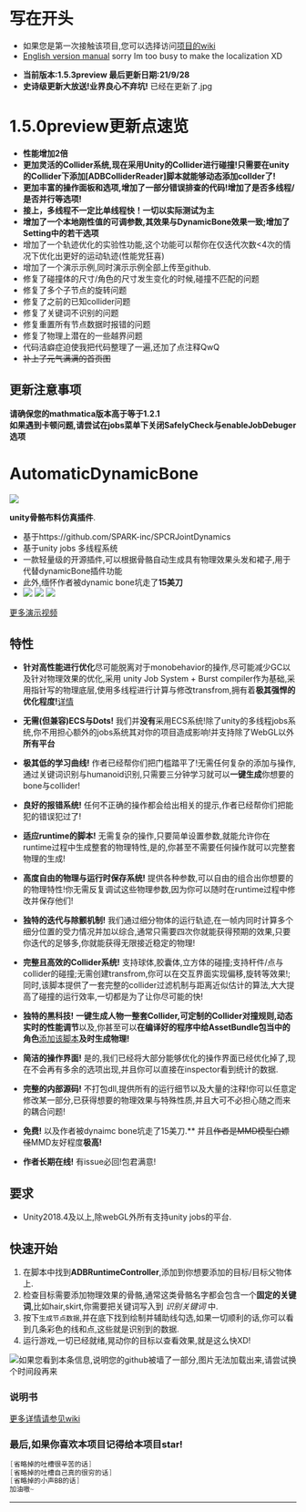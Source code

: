 # 写在开头  
* 如果您是第一次接触该项目,您可以选择访问[项目的wiki](https://github.com/OneYoungMean/Automatic-DynamicBone/wiki)  
* [English version manual](https://github.com/OneYoungMean/Automatic-DynamicBone/wiki/English-version-manual)  sorry Im too busy to make the localization XD  

- **当前版本:1.5.3preview 最后更新日期:21/9/28**  
- **史诗级更新大放送!业界良心不弃坑!**
已经在更新了.jpg

# 1.5.0preview更新点速览    
* **性能增加2倍**
* **更加灵活的Collider系统,现在采用Unity的Collider进行碰撞!只需要在unity的Collider下添加[ADBColliderReader]脚本就能够动态添加collder了!**  
* **更加丰富的操作面板和选项,增加了一部分错误排查的代码!增加了是否多线程/是否并行等选项!**
* **接上，多线程不一定比单线程快！一切以实际测试为主**
* **增加了一个本地刚性值的可调参数,其效果与DynamicBone效果一致;增加了Setting中的若干选项**
* 增加了一个轨迹优化的实验性功能,这个功能可以帮你在仅迭代次数<4次的情况下优化出更好的运动轨迹(性能党狂喜)
* 增加了一个演示示例,同时演示示例全部上传至github.  
* 修复了碰撞体的尺寸/角色的尺寸发生变化的时候,碰撞不匹配的问题
* 修复了多个子节点的旋转问题
* 修复了之前的已知collider问题
* 修复了关键词不识别的问题
* 修复重置所有节点数据时报错的问题
* 修复了物理上潜在的一些越界问题
* 代码洁癖症迫使我把代码整理了一遍,还加了点注释QwQ
* ~~补上了元气满满的首页图~~

## 更新注意事项
**请确保您的mathmatica版本高于等于1.2.1**  
**如果遇到卡顿问题,请尝试在jobs菜单下关闭SafelyCheck与enableJobDebuger选项**  

# AutomaticDynamicBone 
![](https://z3.ax1x.com/2021/09/29/44E1Gn.png) 

**unity骨骼布料仿真插件**. 
* 基于https://github.com/SPARK-inc/SPCRJointDynamics
* 基于unity jobs 多线程系统
* 一款轻量级的开源插件,可以根据骨骼自动生成具有物理效果头发和裙子,用于代替dynamicBone插件功能
* 此外,缅怀作者被dynamic bone坑走了**15美刀**  
* ![](https://z3.ax1x.com/2021/09/29/45i1LF.gif)
![](https://z3.ax1x.com/2021/09/29/44EJMV.gif)
![](https://z3.ax1x.com/2021/09/29/44Kfn1.gif)  

[更多演示视频](https://www.bilibili.com/video/BV1wP4y187xE/)  

## 特性

- **针对高性能进行优化**尽可能脱离对于monobehavior的操作,尽可能减少GC以及针对物理效果的优化,采用 unity Job System + Burst compiler作为基础,采用指针写的物理底层,使用多线程进行计算与修改transfrom,拥有着**极其强悍的优化程度!**[详情](https://github.com/OneYoungMean/AutomaticDynamicBone/wiki/Q&A#q%E6%80%A7%E8%83%BD%E6%96%B9%E9%9D%A2%E5%85%B7%E4%BD%93%E6%80%8E%E4%B9%88%E6%A0%B7)  

- **无需(但兼容)ECS与Dots!** 我们并**没有**采用ECS系统!除了unity的多线程jobs系统,你不用担心额外的jobs系统其对你的项目造成影响!并支持除了WebGL以外**所有平台**  

- **极其低的学习曲线!** 作者已经帮你们把门槛踏平了!无需任何复杂的添加与操作,通过关键词识别与humanoid识别,只需要三分钟学习就可以**一键生成**你想要的bone与collider!

- **良好的报错系统!** 任何不正确的操作都会给出相关的提示,作者已经帮你们把能犯的错误犯过了!  

- **适应runtime的脚本!** 无需复杂的操作,只要简单设置参数,就能允许你在runtime过程中生成整套的物理特性,是的,你甚至不需要任何操作就可以完整套物理的生成!  

- **高度自由的物理与运行时保存系统!** 提供各种参数,可以自由的组合出你想要的的物理特性!你无需反复调试这些物理参数,因为你可以随时在runtime过程中修改并保存他们!  

- **独特的迭代与除颤机制!** 我们通过细分物体的运行轨迹,在一帧内同时计算多个细分位置的受力情况并加以综合,通常只需要四次你就能获得预期的效果,只要你迭代的足够多,你就能获得无限接近稳定的物理!  

- **完整且高效的Collider系统!** 支持球体,胶囊体,立方体的碰撞;支持杆件/点与collider的碰撞;无需创建transfrom,你可以在交互界面实现偏移,旋转等效果!;同时,该脚本提供了一套完整的collider过滤机制与距离近似估计的算法,大大提高了碰撞的运行效率,一切都是为了让你尽可能的快!  

- **独特的黑科技!** **一键生成人物一整套Collider,可定制的Collider对撞规则,动态实时的性能调节**以及,你甚至可以**在编译好的程序中给AssetBundle包当中的角色**[添加该脚本](https://github.com/OneYoungMean/AutomaticDynamicBone/wiki/ADBRuntimeController%E4%BB%8B%E7%BB%8D#%E5%A6%82%E4%BD%95%E5%9C%A8runtime%E7%9A%84%E6%97%B6%E5%80%99%E6%B7%BB%E5%8A%A0%E8%AF%A5%E8%84%9A%E6%9C%AC)**及时生成物理!**

- **简洁的操作界面!** 是的,我们已经将大部分能够优化的操作界面已经优化掉了,现在不会再有多余的选项出现,并且你可以直接在inspector看到统计的数据.  

- **完整的内部源码!** 不打包dll,提供所有的运行细节以及大量的注释!你可以任意定修改某一部分,已获得想要的物理效果与特殊性质,并且大可不必担心随之而来的耦合问题!  

- **免费!** 以及作者被dynaimc bone坑走了15美刀.** 并且<s>作者是MMD模型白嫖怪</s>MMD友好程度**极高!**

- **作者长期在线!** 有issue必回!包君满意!

## 要求

- Unity2018.4及以上,除webGL外所有支持unity jobs的平台.  


## 快速开始

1. 在脚本中找到**ADBRuntimeController**,添加到你想要添加的目标/目标父物体上.  
2. 检查目标需要添加物理效果的骨骼,通常这类骨骼名字都会包含一个**固定的关键词**,比如hair,skirt,你需要把关键词写入到 _识别关键词_ 中.  
3. 按下`生成节点数据`,并在底下找到绘制并辅助线勾选,如果一切顺利的话,你可以看到几条彩色的线和点,这些就是识别到的数据.  
4. 运行游戏,一切已经就绪,晃动你的目标以查看效果,就是这么快XD!  

![如果您看到本条信息,说明您的github被墙了一部分,图片无法加载出来,请尝试换个时间段再来](https://s1.ax1x.com/2020/08/02/atCRNd.gif) 

### 说明书

[更多详情请参见wiki](https://github.com/OneYoungMean/Automatic-DynamicBone/wiki) 

### 最后,如果你喜欢本项目记得给本项目star!
```C#
[省略掉的吐槽很辛苦的话]
[省略掉的吐槽自己真的很穷的话]
[省略掉的小声BB的话]
加油嗷~
```
***
